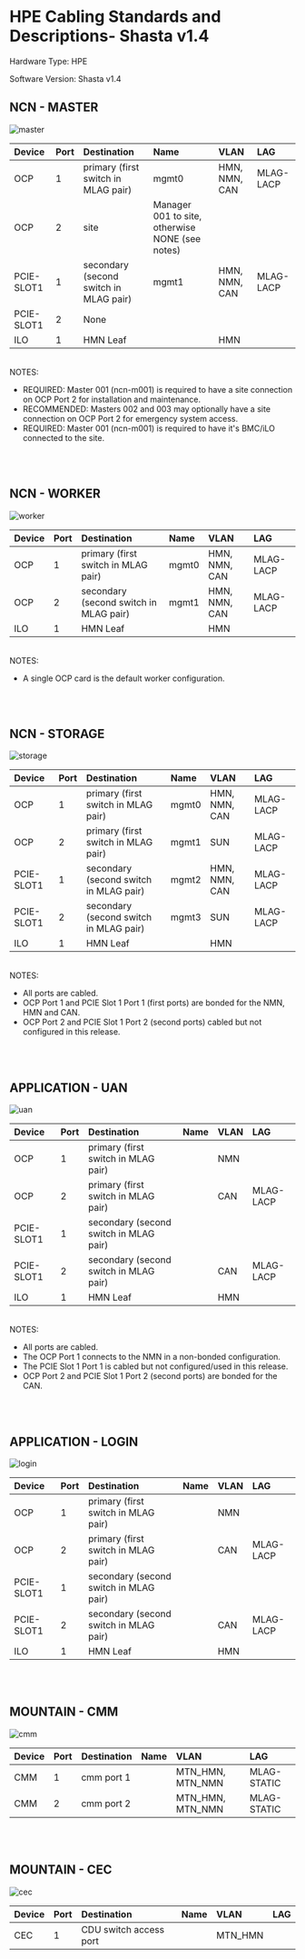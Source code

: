 # HPE Cabling Standards and Descriptions- Shasta v1.4

Hardware Type: HPE

Software Version: Shasta v1.4


## NCN - MASTER

![master](./images/hpe_master.png)

| Device | Port | Destination | Name | VLAN | LAG |
|:-------|------|:-------------------------|:--------------|:--------------------|:-----|
| OCP | 1 | primary (first switch in MLAG pair) | mgmt0 | HMN, NMN, CAN | MLAG-LACP
| OCP | 2 | site | Manager 001 to site, otherwise NONE (see notes) |  | 
| PCIE-SLOT1 | 1 | secondary (second switch in MLAG pair) | mgmt1 | HMN, NMN, CAN | MLAG-LACP
| PCIE-SLOT1 | 2 | None |  |  | 
| ILO | 1 | HMN Leaf |  | HMN | 

<br>
NOTES:

* REQUIRED:  Master 001 (ncn-m001) is required to have a site connection on OCP Port 2 for installation and maintenance.
* RECOMMENDED: Masters 002 and 003 may optionally have a site connection on OCP Port 2 for emergency system access.
* REQUIRED:  Master 001 (ncn-m001) is required to have it's BMC/iLO connected to the site.
<br>
<br>

## NCN - WORKER

![worker](./images/hpe_worker.png)

| Device | Port | Destination | Name | VLAN | LAG |
|:-------|------|:-------------------------|:--------------|:--------------------|:-----|
| OCP | 1 | primary (first switch in MLAG pair) | mgmt0 | HMN, NMN, CAN | MLAG-LACP
| OCP | 2 | secondary (second switch in MLAG pair) | mgmt1 | HMN, NMN, CAN | MLAG-LACP
| ILO | 1 | HMN Leaf |  | HMN | 

<br>
NOTES:

* A single OCP card is the default worker configuration.
<br>
<br>

## NCN - STORAGE

![storage](./images/hpe_storage.png)

| Device | Port | Destination | Name | VLAN | LAG |
|:-------|------|:-------------------------|:--------------|:--------------------|:-----|
| OCP | 1 | primary (first switch in MLAG pair) | mgmt0 | HMN, NMN, CAN | MLAG-LACP
| OCP | 2 | primary (first switch in MLAG pair) | mgmt1 | SUN | MLAG-LACP
| PCIE-SLOT1 | 1 | secondary (second switch in MLAG pair) | mgmt2 | HMN, NMN, CAN | MLAG-LACP
| PCIE-SLOT1 | 2 | secondary (second switch in MLAG pair) | mgmt3 | SUN | MLAG-LACP
| ILO | 1 | HMN Leaf |  | HMN | 

<br>
NOTES:

* All ports are cabled.
* OCP Port 1 and PCIE Slot 1 Port 1 (first ports) are bonded for the NMN, HMN and CAN.
* OCP Port 2 and PCIE Slot 1 Port 2 (second ports) cabled but not configured in this release.
<br>
<br>

## APPLICATION - UAN

![uan](./images/hpe_uan.png)

| Device | Port | Destination | Name | VLAN | LAG |
|:-------|------|:-------------------------|:--------------|:--------------------|:-----|
| OCP | 1 | primary (first switch in MLAG pair) |  | NMN | 
| OCP | 2 | primary (first switch in MLAG pair) |  | CAN | MLAG-LACP
| PCIE-SLOT1 | 1 | secondary (second switch in MLAG pair) |  |  | 
| PCIE-SLOT1 | 2 | secondary (second switch in MLAG pair) |  | CAN | MLAG-LACP
| ILO | 1 | HMN Leaf |  | HMN | 

<br>
NOTES:

* All ports are cabled.
* The OCP Port 1 connects to the NMN in a non-bonded configuration.
* The PCIE Slot 1 Port 1 is cabled but not configured/used in this release.
* OCP Port 2 and PCIE Slot 1 Port 2 (second ports) are bonded for the CAN.
<br>
<br>

## APPLICATION - LOGIN

![login](./images/hpe_login.png)

| Device | Port | Destination | Name | VLAN | LAG |
|:-------|------|:-------------------------|:--------------|:--------------------|:-----|
| OCP | 1 | primary (first switch in MLAG pair) |  | NMN | 
| OCP | 2 | primary (first switch in MLAG pair) |  | CAN | MLAG-LACP
| PCIE-SLOT1 | 1 | secondary (second switch in MLAG pair) |  |  | 
| PCIE-SLOT1 | 2 | secondary (second switch in MLAG pair) |  | CAN | MLAG-LACP
| ILO | 1 | HMN Leaf |  | HMN | 

<br>
<br>

## MOUNTAIN - CMM

![cmm](./images/hpe_cmm.png)

| Device | Port | Destination | Name | VLAN | LAG |
|:-------|------|:-------------------------|:--------------|:--------------------|:-----|
| CMM | 1 | cmm port 1 |  | MTN_HMN, MTN_NMN | MLAG-STATIC
| CMM | 2 | cmm port 2 |  | MTN_HMN, MTN_NMN | MLAG-STATIC

<br>
<br>

## MOUNTAIN - CEC

![cec](./images/hpe_cec.png)

| Device | Port | Destination | Name | VLAN | LAG |
|:-------|------|:-------------------------|:--------------|:--------------------|:-----|
| CEC | 1 | CDU switch access port |  | MTN_HMN | 

<br>
<br>
